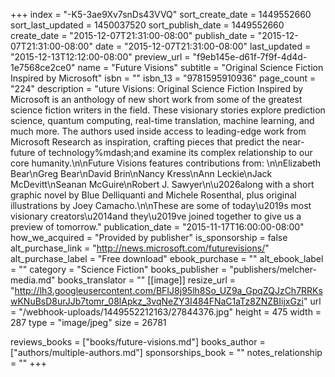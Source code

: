 +++
index = "-K5-3ae9Xv7snDs43VVQ"
sort_create_date = 1449552660
sort_last_updated = 1450037520
sort_publish_date = 1449552660
create_date = "2015-12-07T21:31:00-08:00"
publish_date = "2015-12-07T21:31:00-08:00"
date = "2015-12-07T21:31:00-08:00"
last_updated = "2015-12-13T12:12:00-08:00"
preview_url = "f9eb145e-d61f-7f9f-4d4d-1e7568ce2ce0"
name = "Future Visions"
subtitle = "Original Science Fiction Inspired by Microsoft"
isbn = ""
isbn_13 = "9781595910936"
page_count = "224"
description = "uture Visions: Original Science Fiction Inspired by Microsoft is an anthology of new short work from some of the greatest science fiction writers in the field. These visionary stories explore prediction science, quantum computing, real-time translation, machine learning, and much more. The authors used inside access to leading-edge work from Microsoft Research as inspiration, crafting pieces that predict the near-future of technology%mdash;and examine its complex relationship to our core humanity.\n\nFuture Visions features contributions from: \n\nElizabeth Bear\nGreg Bear\nDavid Brin\nNancy Kress\nAnn Leckie\nJack McDevitt\nSeanan McGuire\nRobert J. Sawyer\n\u2026along with a short graphic novel by Blue Delliquanti and Michele Rosenthal, plus original illustrations by Joey Camacho.\n\nThese are some of today\u2019s most visionary creators\u2014and they\u2019ve joined together to give us a preview of tomorrow."
publication_date = "2015-11-17T16:00:00-08:00"
how_we_acquired = "Provided by publisher"
is_sponsorship = false
alt_purchase_link = "http://news.microsoft.com/futurevisions/"
alt_purchase_label = "Free download"
ebook_purchase = ""
alt_ebook_label = ""
category = "Science Fiction"
books_publisher = "publishers/melcher-media.md"
books_translator = ""
[[image]]
resize_url = "http://lh3.googleusercontent.com/BFIJ8j95lh8So_UZ9a_GpqZQJzCh7RRKswKNuBsD8urJJb7tomr_08lApkz_3vqNeZY3I484FNaC1aTz8ZNZBIijxGzi"
url = "/webhook-uploads/1449552212163/27844376.jpg"
height = 475
width = 287
type = "image/jpeg"
size = 26781

reviews_books = ["books/future-visions.md"]
books_author = ["authors/multiple-authors.md"]
sponsorships_book = ""
notes_relationship = ""
+++
